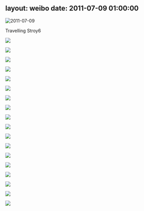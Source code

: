 layout: weibo
date: 2011-07-09 01:00:00
---
<meta name="referrer" content="no-referrer" />

<img src="/images/renren.ico" style="float: left;"/> 2011-07-09

Travelling Stroy6

![](https://pt-starimg.didistatic.com/static/starimg/img/Rd1DbFYqR51626782528034.jpg)

![](https://pt-starimg.didistatic.com/static/starimg/img/YQifFNXPzt1626782541395.jpg)

![](https://pt-starimg.didistatic.com/static/starimg/img/1QydI8l5S81626782539815.jpg)

![](https://pt-starimg.didistatic.com/static/starimg/img/RYQyWGPfCz1626782520961.jpg)

![](https://pt-starimg.didistatic.com/static/starimg/img/5uZbNuhVxo1626789628372.jpg)

![](https://pt-starimg.didistatic.com/static/starimg/img/uUXwDqinlc1626782520557.jpg)

![](https://pt-starimg.didistatic.com/static/starimg/img/lKWYPIUlFK1626789629178.jpg)

![](https://pt-starimg.didistatic.com/static/starimg/img/V4Da3J19Hn1626782524917.jpg)

![](https://pt-starimg.didistatic.com/static/starimg/img/QoGpsvLCj61626782546041.jpg)

![](https://pt-starimg.didistatic.com/static/starimg/img/HqcLO6PDS01626782533219.jpg)

![](https://pt-starimg.didistatic.com/static/starimg/img/uYQzv2J6vr1626782541687.jpg)

![](https://pt-starimg.didistatic.com/static/starimg/img/xhkAAgsCJ41626782541941.jpg)

![](https://pt-starimg.didistatic.com/static/starimg/img/AWw1Xksvig1626782543202.jpg)

![](https://pt-starimg.didistatic.com/static/starimg/img/R21Sf8dZTN1626789631647.jpg)

![](https://pt-starimg.didistatic.com/static/starimg/img/v4KZKs3dLE1626782533199.jpg)

![](https://pt-starimg.didistatic.com/static/starimg/img/USdHAfashs1626782519965.jpg)

![](https://pt-starimg.didistatic.com/static/starimg/img/rx8ScSvwPI1626782540312.jpg)

![](https://pt-starimg.didistatic.com/static/starimg/img/eEcenRzfNT1626782520819.jpg)
